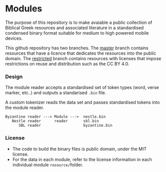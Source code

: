 # Modules

The purpose of this repository is to make avaiable a public collection
of Biblical Greek resources and associated literature in a standardised
condensed binary format suitable for medium to high powered mobile
devices.

This github repository has two branches. The [master](https://github.com/loftafi/modules/tree/master/resources)
branch contains resources that have a licence that dedicates the resources
into the public domain. The [restricted](https://github.com/loftafi/modules/tree/restricted/resources)
branch contains resources with licenses that impose restrictions on reuse
and distribution such as the CC BY 4.0.

### Design

The module reader accepts a standardised set of token types (word, verse
marker, etc..) and outputs a standarised `.bin` file.

A custom tokenizer reads the data set and passes standardised tokens
into the module reader.

    Byzantine reader ---> Module --->  nestle.bin
       Nestle reader      reader       sbl.bin
          SBL reader                   byzantine.bin


### License

 - The code to build the binary files is public domain, under the MIT license.
 - For the data in each module, refer to the license information in each
    individual module `resource/`folder.

